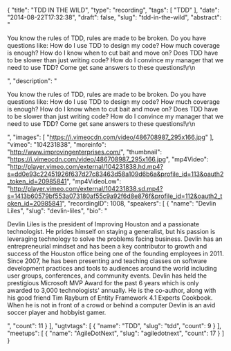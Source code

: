 {
  "title": "TDD IN THE WILD",
  "type": "recording",
  "tags": [
    "TDD"
  ],
  "date": "2014-08-22T17:32:38",
  "draft": false,
  "slug": "tdd-in-the-wild",
  "abstract": "<p>You know the rules of TDD, rules are made to be broken. Do you have questions like: How do I use TDD to design my code? How much coverage is enough? How do I know when to cut bait and move on? Does TDD have to be slower than just writing code? How do I convince my manager that we need to use TDD? Come get sane answers to these questions!\r\n</p>",
  "description": "<p>You know the rules of TDD, rules are made to be broken. Do you have questions like: How do I use TDD to design my code? How much coverage is enough? How do I know when to cut bait and move on? Does TDD have to be slower than just writing code? How do I convince my manager that we need to use TDD? Come get sane answers to these questions!\r\n</p>",
  "images": [
    "https://i.vimeocdn.com/video/486708987_295x166.jpg"
  ],
  "vimeo": "104231838",
  "moreinfo": "http://www.improvingenterprises.com/",
  "thumbnail": "https://i.vimeocdn.com/video/486708987_295x166.jpg",
  "mp4Video": "http://player.vimeo.com/external/104231838.hd.mp4?s=dd0e93c22451926f637d27c83463d58a109d6b6a&profile_id=113&oauth2_token_id=20985841",
  "mp4VideoLow": "http://player.vimeo.com/external/104231838.sd.mp4?s=1413b60579bf553a073180af55c9a92f6d8e876f&profile_id=112&oauth2_token_id=20985841",
  "recordingID": 1008,
  "speakers": [
    {
      "name": "Devlin Liles",
      "slug": "devlin-liles",
      "bio": "<p>Devlin Liles is the president of Improving Houston and a passionate technologist. He prides himself on staying a generalist, but his passion is leveraging technology to solve the problems facing business. Devlin has an entrepreneurial mindset and has been a key contributor to growth and success of the Houston office being one of the founding employees in 2011. Since 2007, he has been presenting and teaching classes on software development practices and tools to audiences around the world including user groups, conferences, and community events. Devlin has held the prestigious Microsoft MVP Award for the past 6 years which is only awarded to 3,000 technologists' annually. He is the co-author, along with his good friend Tim Rayburn of Entity Framework 4.1 Experts Cookbook. When he is not in front of a crowd or behind a computer Devlin is an avid soccer player and hobbyist gamer.</p>",
      "count": 11
    }
  ],
  "ugtvtags": [
    {
      "name": "TDD",
      "slug": "tdd",
      "count": 9
    }
  ],
  "meetups": [
    {
      "name": "AgileDotNext",
      "slug": "agiledotnext",
      "count": 17
    }
  ]
}